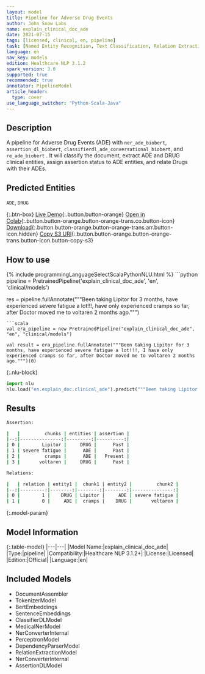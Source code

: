```yaml
---
layout: model
title: Pipeline for Adverse Drug Events
author: John Snow Labs
name: explain_clinical_doc_ade
date: 2021-07-15
tags: [licensed, clinical, en, pipeline]
task: [Named Entity Recognition, Text Classification, Relation Extraction, Pipeline Healthcare]
language: en
nav_key: models
edition: Healthcare NLP 3.1.2
spark_version: 3.0
supported: true
recommended: true
annotator: PipelineModel
article_header:
  type: cover
use_language_switcher: "Python-Scala-Java"
---
```


## Description

A pipeline for Adverse Drug Events (ADE) with `ner_ade_biobert`, `assertion_dl_biobert`, `classifierdl_ade_conversational_biobert`, and `re_ade_biobert` . It will classify the document, extract ADE and DRUG clinical entities, assign assertion status to ADE entities, and relate Drugs with their ADEs.


## Predicted Entities

`ADE`, `DRUG`


{:.btn-box}
[Live Demo](https://demo.johnsnowlabs.com/healthcare/ADE/){:.button.button-orange}
[Open in Colab](https://github.com/JohnSnowLabs/spark-nlp-workshop/blob/master/tutorials/Certification_Trainings/Healthcare/16.Adverse_Drug_Event_ADE_NER_and_Classifier.ipynb){:.button.button-orange.button-orange-trans.co.button-icon}
[Download](https://s3.amazonaws.com/auxdata.johnsnowlabs.com/clinical/models/explain_clinical_doc_ade_en_3.1.2_3.0_1626380200755.zip){:.button.button-orange.button-orange-trans.arr.button-icon.hidden}
[Copy S3 URI](s3://auxdata.johnsnowlabs.com/clinical/models/explain_clinical_doc_ade_en_3.1.2_3.0_1626380200755.zip){:.button.button-orange.button-orange-trans.button-icon.button-copy-s3}

## How to use



<div class="tabs-box" markdown="1">
{% include programmingLanguageSelectScalaPythonNLU.html %}
```python
pipeline = PretrainedPipeline('explain_clinical_doc_ade', 'en', 'clinical/models')

res = pipeline.fullAnnotate("""Been taking Lipitor for 3 months, have experienced severe fatigue a lot!!!, have only experienced cramps so far, after Doctor moved me to voltaren 2 months ago.""")


```
```scala
val era_pipeline = new PretrainedPipeline("explain_clinical_doc_ade", "en", "clinical/models")

val result = era_pipeline.fullAnnotate("""Been taking Lipitor for 3 months, have experienced severe fatigue a lot!!!, I have only experienced cramps so far, after Doctor moved me to voltaren 2 months ago.""")(0)

```


{:.nlu-block}
```python
import nlu
nlu.load("en.explain_doc.clinical_ade").predict("""Been taking Lipitor for 3 months, have experienced severe fatigue a lot!!! , I have only experienced cramps so far, after Doctor moved me to voltaren 2 months ago.""")
```

</div>

## Results

```bash
Assertion:

|   |         chunks | entities | assertion |
|--:|---------------:|---------:|----------:|
| 0 |        Lipitor |     DRUG |      Past |
| 1 | severe fatigue |      ADE |      Past |
| 2 |         cramps |      ADE |   Present |
| 3 |       voltaren |     DRUG |      Past |

Relations:

|   | relation | entity1 |  chunk1 | entity2 |         chunk2 |
|--:|---------:|--------:|--------:|--------:|---------------:|
| 0 |        1 |    DRUG | Lipitor |     ADE | severe fatigue |
| 1 |        0 |     ADE |  cramps |    DRUG |       voltaren |

```

{:.model-param}
## Model Information

{:.table-model}
|---|---|
|Model Name:|explain_clinical_doc_ade|
|Type:|pipeline|
|Compatibility:|Healthcare NLP 3.1.2+|
|License:|Licensed|
|Edition:|Official|
|Language:|en|

## Included Models

- DocumentAssembler
- TokenizerModel
- BertEmbeddings
- SentenceEmbeddings
- ClassifierDLModel
- MedicalNerModel
- NerConverterInternal
- PerceptronModel
- DependencyParserModel
- RelationExtractionModel
- NerConverterInternal
- AssertionDLModel
